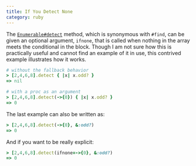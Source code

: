 ```yaml
--- 
title: If You Detect None
category: ruby
---
```


The
[`Enumerable#detect`](http://ruby-doc.org/core-2.2.3/Enumerable.html#method-i-detect)
method, which is synonymous with `#find`, can be given an optional argument,
`ifnone`, that is called when nothing in the array meets the conditional in
the block. Though I am not sure how this is practically useful and cannot
find an example of it in use, this contrived example illustrates how it
works.

```ruby
# without the fallback behavior
> [2,4,6,8].detect { |x| x.odd? }
=> nil

# with a proc as an argument
> [2,4,6,8].detect(->{0}) { |x| x.odd? }
=> 0
```

The last example can also be written as:

```ruby
> [2,4,6,8].detect(->{0}, &:odd?)
=> 0
```

And if you want to be really explicit:

```ruby
> [2,4,6,8].detect(ifnone=->{0}, &:odd?)
=> 0
```
